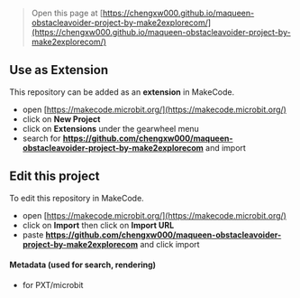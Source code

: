 
> Open this page at [https://chengxw000.github.io/maqueen-obstacleavoider-project-by-make2explorecom/](https://chengxw000.github.io/maqueen-obstacleavoider-project-by-make2explorecom/)

## Use as Extension

This repository can be added as an **extension** in MakeCode.

* open [https://makecode.microbit.org/](https://makecode.microbit.org/)
* click on **New Project**
* click on **Extensions** under the gearwheel menu
* search for **https://github.com/chengxw000/maqueen-obstacleavoider-project-by-make2explorecom** and import

## Edit this project

To edit this repository in MakeCode.

* open [https://makecode.microbit.org/](https://makecode.microbit.org/)
* click on **Import** then click on **Import URL**
* paste **https://github.com/chengxw000/maqueen-obstacleavoider-project-by-make2explorecom** and click import

#### Metadata (used for search, rendering)

* for PXT/microbit
<script src="https://makecode.com/gh-pages-embed.js"></script><script>makeCodeRender("{{ site.makecode.home_url }}", "{{ site.github.owner_name }}/{{ site.github.repository_name }}");</script>
